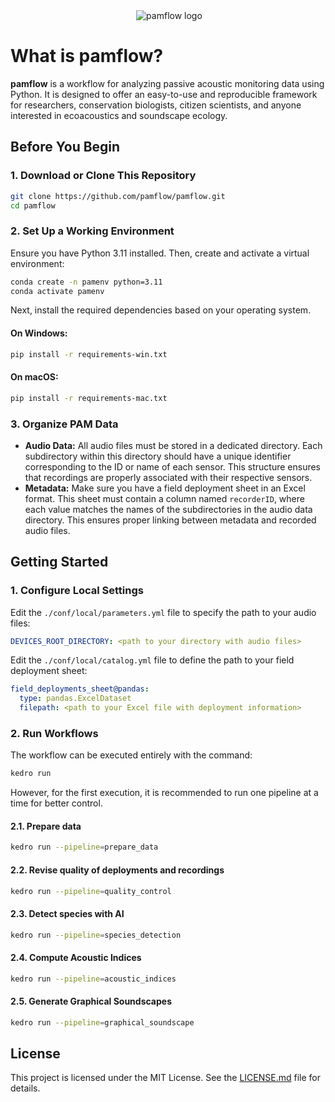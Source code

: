 <div align="center">
  <img src="">
  <img src="https://github.com/pamflow/pamflow/blob/main/docs/meta/images/pamflow_logo.png" alt="pamflow logo"/>
</div>


# What is pamflow?

**pamflow** is a workflow for analyzing passive acoustic monitoring data using Python. It is designed to offer an easy-to-use and reproducible framework for researchers, conservation biologists, citizen scientists, and anyone interested in ecoacoustics and soundscape ecology.

## Before You Begin

### 1. Download or Clone This Repository

```bash
git clone https://github.com/pamflow/pamflow.git
cd pamflow
```

### 2. Set Up a Working Environment
Ensure you have Python 3.11 installed. Then, create and activate a virtual environment:

```bash
conda create -n pamenv python=3.11
conda activate pamenv
```

Next, install the required dependencies based on your operating system.

#### On Windows:
```bash
pip install -r requirements-win.txt
```

#### On macOS:
```bash
pip install -r requirements-mac.txt
```

### 3. Organize PAM Data
- **Audio Data:** All audio files must be stored in a dedicated directory. Each subdirectory within this directory should have a unique identifier corresponding to the ID or name of each sensor. This structure ensures that recordings are properly associated with their respective sensors.
- **Metadata:** Make sure you have a field deployment sheet in an Excel format. This sheet must contain a column named `recorderID`, where each value matches the names of the subdirectories in the audio data directory. This ensures proper linking between metadata and recorded audio files.

## Getting Started

### 1. Configure Local Settings

Edit the `./conf/local/parameters.yml` file to specify the path to your audio files:
```yaml
DEVICES_ROOT_DIRECTORY: <path to your directory with audio files>
```

Edit the `./conf/local/catalog.yml` file to define the path to your field deployment sheet:
```yaml
field_deployments_sheet@pandas:
  type: pandas.ExcelDataset
  filepath: <path to your Excel file with deployment information>
```

### 2. Run Workflows

The workflow can be executed entirely with the command:
```bash
kedro run
```
However, for the first execution, it is recommended to run one pipeline at a time for better control.

#### 2.1. Prepare data
```bash
kedro run --pipeline=prepare_data
```

#### 2.2. Revise quality of deployments and recordings
```bash
kedro run --pipeline=quality_control
```

#### 2.3. Detect species with AI
```bash
kedro run --pipeline=species_detection
```

#### 2.4. Compute Acoustic Indices
```bash
kedro run --pipeline=acoustic_indices
```

#### 2.5. Generate Graphical Soundscapes
```bash
kedro run --pipeline=graphical_soundscape
```

## License

This project is licensed under the MIT License. See the [LICENSE.md](LICENSE.md) file for details.
